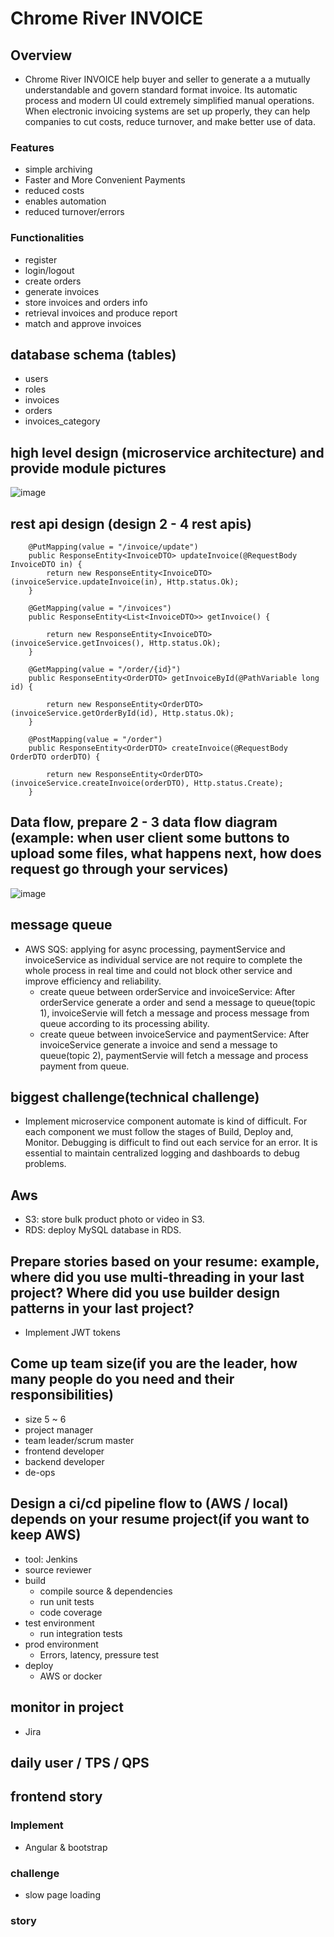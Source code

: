 # Chrome River INVOICE
## Overview
- Chrome River INVOICE help buyer and seller to generate a a mutually understandable and govern standard format invoice. Its automatic process and modern UI could extremely simplified manual operations. When electronic invoicing systems are set up properly, they can help companies to cut costs, reduce turnover, and make better use of data.
### Features
- simple archiving
- Faster and More Convenient Payments
- reduced costs
- enables automation
- reduced turnover/errors
### Functionalities
- register
- login/logout
- create orders
- generate invoices
- store invoices and orders info
- retrieval invoices and produce report
- match and approve invoices
## database schema (tables)
- users
- roles
- invoices
- orders
- invoices_category
## high level design (microservice architecture) and provide module pictures
![image](https://github.com/bestHenryJ/antra_projects/assets/130790693/7be3f88b-b933-4ca5-8512-461482211ee5)
## rest api design (design 2 - 4 rest apis)
```
	@PutMapping(value = "/invoice/update")
	public ResponseEntity<InvoiceDTO> updateInvoice(@RequestBody InvoiceDTO in) {
		return new ResponseEntity<InvoiceDTO>(invoiceService.updateInvoice(in), Http.status.Ok);
	}
```
```
	@GetMapping(value = "/invoices")
	public ResponseEntity<List<InvoiceDTO>> getInvoice() {

		return new ResponseEntity<InvoiceDTO>(invoiceService.getInvoices(), Http.status.Ok);
	}
```
```
	@GetMapping(value = "/order/{id}")
	public ResponseEntity<OrderDTO> getInvoiceById(@PathVariable long id) {

		return new ResponseEntity<OrderDTO>(invoiceService.getOrderById(id), Http.status.Ok);
	}
```
```
	@PostMapping(value = "/order")
	public ResponseEntity<OrderDTO> createInvoice(@RequestBody OrderDTO orderDTO) {

		return new ResponseEntity<OrderDTO>(invoiceService.createInvoice(orderDTO), Http.status.Create);
	}
```
## Data flow, prepare 2 - 3 data flow diagram (example: when user client some buttons to upload some files, what happens next, how does request go through your services)
![image](https://github.com/bestHenryJ/antra_projects/assets/130790693/98cbcbd9-691f-4793-bbc9-497f467cec3f)
## message queue
- AWS SQS: applying for async processing, paymentService and invoiceService as individual service are not require to complete the whole process in real time and could not block other service and improve efficiency and reliability.
  - create queue between orderService and invoiceService: After orderService generate a order and send a message to queue(topic 1), invoiceServie will fetch a message and process message from queue according to its processing ability.
  - create queue between invoiceService and paymentService: After invoiceService generate a invoice and send a message to queue(topic 2), paymentServie will fetch a message and process payment from queue.
## biggest challenge(technical challenge)
- Implement microservice component automate is kind of difficult. For each component we must follow the stages of Build, Deploy and, Monitor. Debugging is difficult to find out each service for an error. It is essential to maintain centralized logging and dashboards to debug problems.
## Aws
- S3: store bulk product photo or video in S3.
- RDS: deploy MySQL database in RDS.
## Prepare stories based on your resume: example,  where did you use multi-threading in your last project? Where did you use builder design patterns in your last project?
- Implement JWT tokens
## Come up team size(if you are the leader, how many people do you need and their responsibilities)
- size 5 ~ 6
- project manager
- team leader/scrum master
- frontend developer
- backend developer
- de-ops
## Design a ci/cd pipeline flow to (AWS / local) depends on your resume project(if you want to keep AWS)
- tool: Jenkins
- source reviewer
- build
  - compile source & dependencies
  - run unit tests
  - code coverage
- test environment
  - run integration tests
- prod environment
  - Errors, latency, pressure test
- deploy
  - AWS or docker
## monitor in project
- Jira
## daily user / TPS / QPS
## frontend story
### Implement
- Angular & bootstrap
### challenge
- slow page loading
### story
